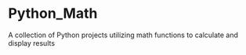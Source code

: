 # Python_Math
A collection of Python projects utilizing math functions to calculate and display results
